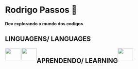 <h1 >Rodrigo Passos 👣 </h1>

<h4> Dev explorando o mundo dos codigos </h4>
  <h2> LINGUAGENS/ LANGUAGES </h2> 
  <div style="display:flex" style="flex_direction:row">
  <div style="inline:block_block">
            <img alingn="center" width="50" height="40" src="https://cdn.jsdelivr.net/gh/devicons/devicon@latest/icons/css3/css3-original.svg" />
            <img alingn="center" width="50" height="40"src="https://cdn.jsdelivr.net/gh/devicons/devicon@latest/icons/html5/html5-original.svg" />
         </div>    
  <h2>APRENDENDO/ LEARNING</h2> 
  <div>
            <img alingn="center" width="50" height="40" src="https://cdn.jsdelivr.net/gh/devicons/devicon@latest/icons/javascript/javascript-original.svg" />
        

    
  </div>
</div>
<!--
**rodrigosteps/rodrigosteps** is a ✨ _special_ ✨ repository because its `README.md` (this file) appears on your GitHub profile.

Here are some ideas to get you started:

- 🔭 I’m currently working on ...
- 🌱 I’m currently learning ...
- 👯 I’m looking to collaborate on ...
- 🤔 I’m looking for help with ...
- 💬 Ask me about ...
- 📫 How to reach me: ...
- 😄 Pronouns: ...
- ⚡ Fun fact: ...
-->
